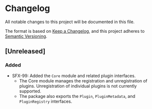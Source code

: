 # Changelog
All notable changes to this project will be documented in this file.

The format is based on [Keep a Changelog](https://keepachangelog.com/en/1.0.0/),
and this project adheres to [Semantic Versioning](https://semver.org/spec/v2.0.0.html).

## [Unreleased]
### Added
- SFX-99: Added the `Core` module and related plugin interfaces.
  - The Core module manages the registration and unregistration of plugins.
    Unregistration of individual plugins is not currently supported.
  - The package also exports the `Plugin`, `PluginMetadata`, and `PluginRegistry` interfaces.

